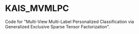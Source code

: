 # KAIS_MVMLPC
Code for "Multi-View Multi-Label Personalized Classification via Generalized Exclusive Sparse Tensor Factorization".
